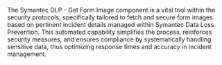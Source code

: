 The Symantec DLP - Get Form Image component is a vital tool within the security protocols, specifically tailored to fetch and secure form images based on pertinent incident details managed within Symantec Data Loss Prevention. This automated capability simplifies the process, reinforces security measures, and ensures compliance by systematically handling sensitive data, thus optimizing response times and accuracy in incident management.
